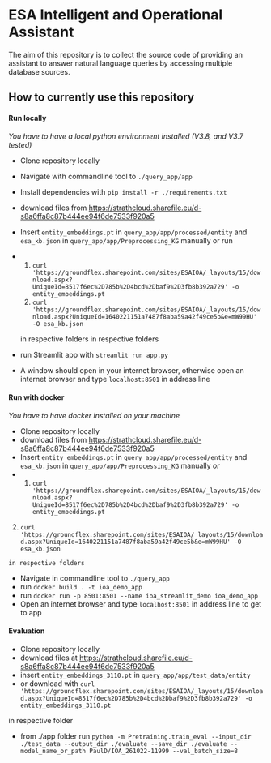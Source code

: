 # ESA Intelligent and Operational Assistant

The aim of this repository is to collect the source code of providing an assistant 
to answer natural language queries by accessing multiple database sources. 

## How to currently use this repository

#### Run locally 
*You have to have a local python environment installed (V3.8, and V3.7 tested)*

- Clone repository locally 
- Navigate with commandline tool to `./query_app/app`
- Install dependencies with `pip install -r ./requirements.txt`
- download files from https://strathcloud.sharefile.eu/d-s8a6ffa8c87b444ee94f6de7533f920a5
- Insert `entity_embeddings.pt` in `query_app/app/processed/entity` and `esa_kb.json` in `query_app/app/Preprocessing_KG` manually or run
-  1. `curl 'https://groundflex.sharepoint.com/sites/ESAIOA/_layouts/15/download.aspx?UniqueId=8517f6ec%2D785b%2D4bcd%2Dbaf9%2D3fb8b392a729' -o entity_embeddings.pt`
   2. `curl 'https://groundflex.sharepoint.com/sites/ESAIOA/_layouts/15/download.aspx?UniqueId=1640221151a7487f8aba59a42f49ce5b&e=mW99HU' -O esa_kb.json`
  
    in respective folders 
    in respective folders  
- run Streamlit app with `streamlit run app.py`
- A window should open in your internet browser, otherwise open an internet browser and type `localhost:8501` in address line

#### Run with docker 
*You have to have docker installed on your machine*

- Clone repository locally
- download files from https://strathcloud.sharefile.eu/d-s8a6ffa8c87b444ee94f6de7533f920a5
- Insert `entity_embeddings.pt` in `query_app/app/processed/entity` and `esa_kb.json` in `query_app/app/Preprocessing_KG` manually *or*
-   1. `curl 'https://groundflex.sharepoint.com/sites/ESAIOA/_layouts/15/download.aspx?UniqueId=8517f6ec%2D785b%2D4bcd%2Dbaf9%2D3fb8b392a729' -o entity_embeddings.pt`
   2. `curl 'https://groundflex.sharepoint.com/sites/ESAIOA/_layouts/15/download.aspx?UniqueId=1640221151a7487f8aba59a42f49ce5b&e=mW99HU' -O esa_kb.json`
  
    in respective folders 

- Navigate in commandline tool to `./query_app`
- run `docker build . -t ioa_demo_app`
- run `docker run -p 8501:8501 --name ioa_streamlit_demo ioa_demo_app`
- Open an internet browser and type `localhost:8501` in address line to get to app

#### Evaluation

- Clone repository locally
- download files at https://strathcloud.sharefile.eu/d-s8a6ffa8c87b444ee94f6de7533f920a5
- insert `entity_embeddings_3110.pt` in `query_app/app/test_data/entity`
-  or download with `curl 'https://groundflex.sharepoint.com/sites/ESAIOA/_layouts/15/download.aspx?UniqueId=8517f6ec%2D785b%2D4bcd%2Dbaf9%2D3fb8b392a729' -o entity_embeddings_3110.pt`

  in respective folder
- from ./app folder run `python -m Pretraining.train_eval --input_dir ./test_data --output_dir ./evaluate --save_dir ./evaluate --model_name_or_path PaulD/IOA_261022-11999 --val_batch_size=8`

